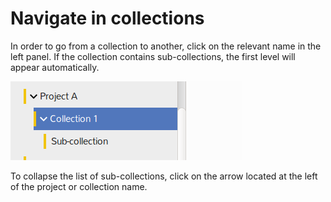 # Navigate in collections

In order to go from a collection to another, click on the relevant name in the left panel. If the collection contains sub-collections, the first level will appear automatically.

![browse-collections](./img/browse-collections.png)

To collapse the list of sub-collections, click on the arrow located at the left of the project or collection name.

